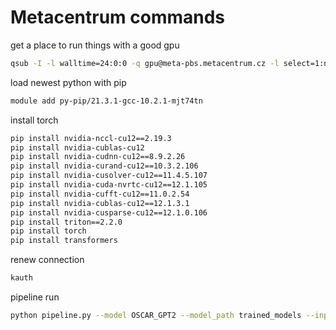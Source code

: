
# Metacentrum commands


get a place to run things with a good gpu
```sh
qsub -I -l walltime=24:0:0 -q gpu@meta-pbs.metacentrum.cz -l select=1:ncpus=1:ngpus=1:mem=45gb:scratch_local=100gb:gpu_cap=cuda86:cl_galdor=True:brno=True 
```

load newest python with pip
```sh
module add py-pip/21.3.1-gcc-10.2.1-mjt74tn
```

install torch
```sh
pip install nvidia-nccl-cu12==2.19.3
pip install nvidia-cublas-cu12
pip install nvidia-cudnn-cu12==8.9.2.26
pip install nvidia-curand-cu12==10.3.2.106
pip install nvidia-cusolver-cu12==11.4.5.107
pip install nvidia-cuda-nvrtc-cu12==12.1.105
pip install nvidia-cufft-cu12==11.0.2.54
pip install nvidia-cublas-cu12==12.1.3.1
pip install nvidia-cusparse-cu12==12.1.0.106
pip install triton==2.2.0
pip install torch
pip install transformers
```

renew connection
```sh
kauth
```




pipeline run
```sh
python pipeline.py --model OSCAR_GPT2 --model_path trained_models --input_section x --dataset_type 5 --from_dict False --test_set_size 10 --dataset_path ./ --epoch 0 --generation_method whole --out_per_generation 10 --nshot 10 --rhymer 3 --postprocess_stopwords False --results_path results_dicts --outsource_rhyme_schemes True
```



